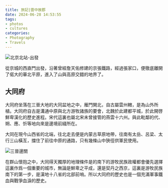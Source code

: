 ```yaml
---
title: 旅記|雲中故郡
date: 2024-06-28 14:53:55
tags:
- photos
- cultures
categories:
- Photography
- Travels
---
```

![北京北站-出發](https://telegraph-image-939.pages.dev/file/7ae6f89265fd2ae7b00ad.jpg)

從京城的西直門出發，沿著曾經詹天佑修建的京張鐵路，經過張家口，便徹底離開了偌大的華北平原，進入了山與高原交錯的地界了。

## 大同府

大同府坐落在三晉大地的大同盆地之中，雁門関北，自古屬雲州轄，是為山外所植。大同府自古是溝通中原與北方游牧諸族的要會，北魏於此建都平城，於此開啓鮮卑漢化的歷史進程。宋代這裏也屬北宋未曾接管的燕雲十六州。與此毗鄰的代、朔、應、忻等地向來是邊境前綫所在。

大同在現今山西省的北端，往北走去便是内蒙古草原地帶，往南有太岳、呂梁、太行三山橫亙，擋住了前往中原的通路，只有幾條山中狹徑供軍民使用。

![三晉邊關](https://telegraph-image-939.pages.dev/file/f7871e67e1633ebc6524a.png)

在群山懷抱之中，大同得天獨厚的地理條件是的南下的游牧民族政權都會優先選擇這裏作爲一個重要的城市，無論是鮮卑之平成，還是契丹之西京，這裏是游牧民族南下的第一步，是漢地十八省的北部前哨。所以大同府的歷史也是一個充滿軍事鐵血與戰爭血淚的歷史。
